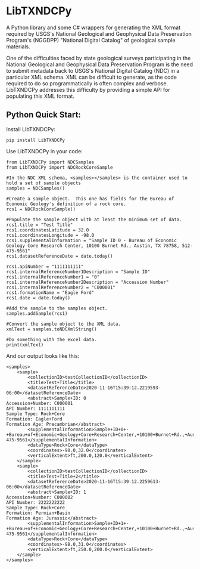 # LibTXNDCPy
A Python library and some C# wrappers for generating the XML format required by USGS's National Geological and Geophysical Data Preservation Program's (NGGDPP) "National Digital Catalog" of geological sample materials.

One of the difficulties faced by state geological surveys participating in the National Geological and Geophysical Data Preservation Program is the need to submit metadata back to USGS's National Digital Catalog (NDC) in a particular XML schema.  XML can be difficult to generate, as the code required to do so programmatically is often complex and verbose.  LibTXNDCPy addresses this difficulty by providing a simple API for populating this XML format.

## Python Quick Start:
Install LibTXNDCPy:
```
pip install LibTXNDCPy
```

Use LibTXNDCPy in your code:
```
from LibTXNDCPy import NDCSamples
from LibTXNDCPy import NDCRockCoreSample

#In the NDC XML schema, <samples></samples> is the container used to hold a set of sample objects
samples = NDCSamples()

#Create a sample object.  This one has fields for the Bureau of Economic Geology's definition of a rock core.
rcs1 = NDCRockCoreSample()

#Populate the sample object with at least the minimum set of data.
rcs1.title = "Test Title"
rcs1.coordinatesLatitude = 32.0
rcs1.coordinatesLongitude = -98.0
rcs1.supplementalInformation = "Sample ID 0 - Bureau of Economic Geology Core Research Center, 10100 Burnet Rd., Austin, TX 78758, 512-475-9561"
rcs1.datasetReferenceDate = date.today()

rcs1.apiNumber = "1111111111"
rcs1.internalReferenceNumber1Description = "Sample ID"
rcs1.internalReferenceNumber1 = "0"
rcs1.internalReferenceNumber2Description = "Accession Number"
rcs1.internalReferenceNumber2 = "C000001"
rcs1.formationName = "Eagle Ford"
rcs1.date = date.today()

#Add the sample to the samples object.
samples.addSample(rcs1)

#Convert the sample object to the XML data.
xmlText = samples.toNDCXmlString()

#Do something with the excel data.
print(xmlText)

```

And our output looks like this:
```
<samples>
    <sample>
        <collectionID>testCollectionID</collectionID>
        <title>Test+Title</title>
        <datasetReferenceDate>2020-11-16T15:39:12.2219593-06:00</datasetReferenceDate>
        <abstract>Sample+ID: 0
Accession+Number: C000001
API Number: 1111111111
Sample Type: Rock+Core
Formation: Eagle+Ford
Formation Age: Precambrian</abstract>
        <supplementalInformation>Sample+ID+0+-+Bureau+of+Economic+Geology+Core+Research+Center,+10100+Burnet+Rd.,+Austin,+TX+78758,+512-475-9561</supplementalInformation>
        <dataType>Rock+Core</dataType>
        <coordinates>-98.0,32.0</coordinates>
        <verticalExtent>ft,200.0,120.0</verticalExtent>
    </sample>
    <sample>
        <collectionID>testCollectionID</collectionID>
        <title>Test+Title+2</title>
        <datasetReferenceDate>2020-11-16T15:39:12.2259613-06:00</datasetReferenceDate>
        <abstract>Sample+ID: 1
Accession+Number: C000002
API Number: 2222222222
Sample Type: Rock+Core
Formation: Permian+Basin
Formation Age: Jurassic</abstract>
        <supplementalInformation>Sample+ID+1+-+Bureau+of+Economic+Geology+Core+Research+Center,+10100+Burnet+Rd.,+Austin+TX+78758,+512-475-9561</supplementalInformation>
        <dataType>Rock+Core</dataType>
        <coordinates>-98.0,31.0</coordinates>
        <verticalExtent>ft,250.0,200.0</verticalExtent>
    </sample>
</samples>
```